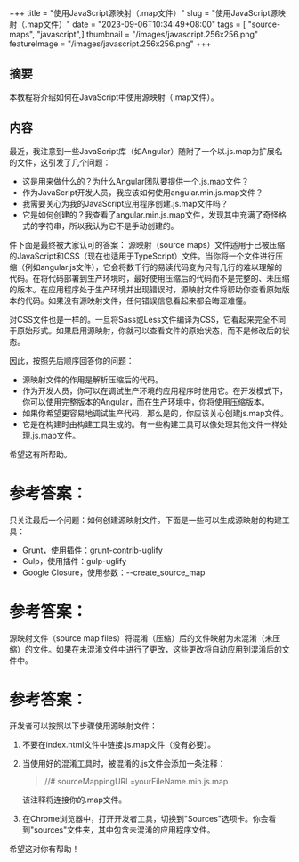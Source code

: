 +++
title = "使用JavaScript源映射（.map文件）"
slug = "使用JavaScript源映射（.map文件）"
date = "2023-09-06T10:34:49+08:00"
tags = [ "source-maps", "javascript",]
thumbnail = "/images/javascript.256x256.png"
featureImage = "/images/javascript.256x256.png"
+++


## 摘要
本教程将介绍如何在JavaScript中使用源映射（.map文件）。

## 内容
最近，我注意到一些JavaScript库（如Angular）随附了一个以.js.map为扩展名的文件，这引发了几个问题：
- 这是用来做什么的？为什么Angular团队要提供一个.js.map文件？
- 作为JavaScript开发人员，我应该如何使用angular.min.js.map文件？
- 我需要关心为我的JavaScript应用程序创建.js.map文件吗？
- 它是如何创建的？我查看了angular.min.js.map文件，发现其中充满了奇怪格式的字符串，所以我认为它不是手动创建的。

件下面是最终被大家认可的答案：
源映射（source maps）文件适用于已被压缩的JavaScript和CSS（现在也适用于TypeScript）文件。当你将一个文件进行压缩（例如angular.js文件），它会将数千行的易读代码变为只有几行的难以理解的代码。在将代码部署到生产环境时，最好使用压缩后的代码而不是完整的、未压缩的版本。在应用程序处于生产环境并出现错误时，源映射文件将帮助你查看原始版本的代码。如果没有源映射文件，任何错误信息看起来都会晦涩难懂。

对CSS文件也是一样的。一旦将Sass或Less文件编译为CSS，它看起来完全不同于原始形式。如果启用源映射，你就可以查看文件的原始状态，而不是修改后的状态。

因此，按照先后顺序回答你的问题：
- 源映射文件的作用是解析压缩后的代码。
- 作为开发人员，你可以在调试生产环境的应用程序时使用它。在开发模式下，你可以使用完整版本的Angular，而在生产环境中，你将使用压缩版本。
- 如果你希望更容易地调试生产代码，那么是的，你应该关心创建js.map文件。
- 它是在构建时由构建工具生成的。有一些构建工具可以像处理其他文件一样处理.js.map文件。

希望这有所帮助。

# 参考答案：
只关注最后一个问题：如何创建源映射文件。下面是一些可以生成源映射的构建工具：
- Grunt，使用插件：grunt-contrib-uglify
- Gulp，使用插件：gulp-uglify
- Google Closure，使用参数：--create_source_map

# 参考答案：
源映射文件（source map files）将混淆（压缩）后的文件映射为未混淆（未压缩）的文件。如果在未混淆文件中进行了更改，这些更改将自动应用到混淆后的文件中。

# 参考答案：
开发者可以按照以下步骤使用源映射文件：
1. 不要在index.html文件中链接.js.map文件（没有必要）。
2. 当使用好的混淆工具时，被混淆的.js文件会添加一条注释：
    > //# sourceMappingURL=yourFileName.min.js.map

   该注释将连接你的.map文件。
3. 在Chrome浏览器中，打开开发者工具，切换到"Sources"选项卡。你会看到"sources"文件夹，其中包含未混淆的应用程序文件。

希望这对你有帮助！


